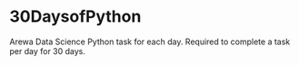 # 30DaysofPython

  Arewa Data Science Python task for each day.
  Required to complete a task per day for 30 days.

